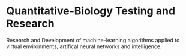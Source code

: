 # Quantitative-Biology Testing and Research
Research and Development of machine-learning algorithms applied
to virtual environments, artifical neural networks and intelligence.
